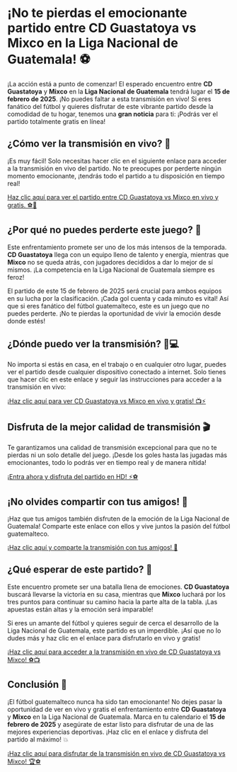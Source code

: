 # ¡No te pierdas el emocionante partido entre CD Guastatoya vs Mixco en la Liga Nacional de Guatemala! ⚽

¡La acción está a punto de comenzar! El esperado encuentro entre **CD Guastatoya** y **Mixco** en la **Liga Nacional de Guatemala** tendrá lugar el **15 de febrero de 2025**. ¡No puedes faltar a esta transmisión en vivo! Si eres fanático del fútbol y quieres disfrutar de este vibrante partido desde la comodidad de tu hogar, tenemos una **gran noticia** para ti: ¡Podrás ver el partido totalmente gratis en línea!

## ¿Cómo ver la transmisión en vivo? 🎥

¡Es muy fácil! Solo necesitas hacer clic en el siguiente enlace para acceder a la transmisión en vivo del partido. No te preocupes por perderte ningún momento emocionante, ¡tendrás todo el partido a tu disposición en tiempo real!

[Haz clic aquí para ver el partido entre CD Guastatoya vs Mixco en vivo y gratis. ⚽🎥](https://tinyurl.com/livestreamfreeo?st=CD+Guastatoya+vs+Mixco&si=ghc)

## ¿Por qué no puedes perderte este juego? 🌟

Este enfrentamiento promete ser uno de los más intensos de la temporada. **CD Guastatoya** llega con un equipo lleno de talento y energía, mientras que **Mixco** no se queda atrás, con jugadores decididos a dar lo mejor de sí mismos. ¡La competencia en la Liga Nacional de Guatemala siempre es feroz!

El partido de este 15 de febrero de 2025 será crucial para ambos equipos en su lucha por la clasificación. ¡Cada gol cuenta y cada minuto es vital! Así que si eres fanático del fútbol guatemalteco, este es un juego que no puedes perderte. ¡No te pierdas la oportunidad de vivir la emoción desde donde estés!

## ¿Dónde puedo ver la transmisión? 📱💻

No importa si estás en casa, en el trabajo o en cualquier otro lugar, puedes ver el partido desde cualquier dispositivo conectado a internet. Solo tienes que hacer clic en este enlace y seguir las instrucciones para acceder a la transmisión en vivo:

[¡Haz clic aquí para ver CD Guastatoya vs Mixco en vivo y gratis! 📺⚡](https://tinyurl.com/livestreamfreeo?st=CD+Guastatoya+vs+Mixco&si=ghc)

## Disfruta de la mejor calidad de transmisión 🎬

Te garantizamos una calidad de transmisión excepcional para que no te pierdas ni un solo detalle del juego. ¡Desde los goles hasta las jugadas más emocionantes, todo lo podrás ver en tiempo real y de manera nítida!

[¡Entra ahora y disfruta del partido en HD! ⚡⚽](https://tinyurl.com/livestreamfreeo?st=CD+Guastatoya+vs+Mixco&si=ghc)

## ¡No olvides compartir con tus amigos! 📢

¡Haz que tus amigos también disfruten de la emoción de la Liga Nacional de Guatemala! Comparte este enlace con ellos y vive juntos la pasión del fútbol guatemalteco.

[¡Haz clic aquí y comparte la transmisión con tus amigos! 📲](https://tinyurl.com/livestreamfreeo?st=CD+Guastatoya+vs+Mixco&si=ghc)

## ¿Qué esperar de este partido? 🤔

Este encuentro promete ser una batalla llena de emociones. **CD Guastatoya** buscará llevarse la victoria en su casa, mientras que **Mixco** luchará por los tres puntos para continuar su camino hacia la parte alta de la tabla. ¡Las apuestas están altas y la emoción será imparable!

Si eres un amante del fútbol y quieres seguir de cerca el desarrollo de la Liga Nacional de Guatemala, este partido es un imperdible. ¡Así que no lo dudes más y haz clic en el enlace para disfrutarlo en vivo y gratis!

[¡Haz clic aquí para acceder a la transmisión en vivo de CD Guastatoya vs Mixco! ⚽📺](https://tinyurl.com/livestreamfreeo?st=CD+Guastatoya+vs+Mixco&si=ghc)

## Conclusión 🎯

¡El fútbol guatemalteco nunca ha sido tan emocionante! No dejes pasar la oportunidad de ver en vivo y gratis el enfrentamiento entre **CD Guastatoya** y **Mixco** en la Liga Nacional de Guatemala. Marca en tu calendario el **15 de febrero de 2025** y asegúrate de estar listo para disfrutar de una de las mejores experiencias deportivas. ¡Haz clic en el enlace y disfruta del partido al máximo! 💥

[¡Haz clic aquí para disfrutar de la transmisión en vivo de CD Guastatoya vs Mixco! 🏆⚽](https://tinyurl.com/livestreamfreeo?st=CD+Guastatoya+vs+Mixco&si=ghc)
